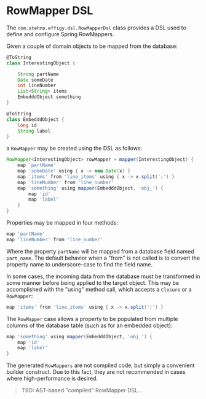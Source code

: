 # RowMapper DSL

The `com.stehno.effigy.dsl.RowMapperDsl` class provides a DSL used to define and configure Spring RowMappers.

Given a couple of domain objects to be mapped from the database:

```groovy
@ToString
class InterestingObject {

    String partName
    Date someDate
    int lineNumber
    List<String> items
    EmbedddObject something
}

@ToString
class EmbedddObject {
    long id
    String label
}
```

a `RowMapper` may be created using the DSL as follows:

```groovy
RowMapper<InterestingObject> rowMapper = mapper(InterestingObject) {
    map 'partName'
    map 'someDate' using { x -> new Date(x) }
    map 'items' from 'line_items' using { x -> x.split(';') }
    map 'lineNumber' from 'line_number'
    map 'something' using mapper(EmbedddObject, 'obj_') {
        map 'id'
        map 'label'
    }
}
```

Properties may be mapped in four methods:

```groovy
map 'partName'
map 'lineNumber' from 'line_number'
```

Where the property `partName` will be mapped from a database field named `part_name`. The default behavior when a "from" is not called is to
convert the property name to underscore-case to find the field name.

In some cases, the incoming data from the database must be transformed in some manner before being applied to the target object. This may be
accomplished with the "using" method call, which accepts a `Closure` or a `RowMapper`:

```groovy
map 'items' from 'line_items' using { x -> x.split(';') }
```

The `RowMapper` case allows a property to be populated from multiple columns of the database table (such as for an embedded object):

```groovy
map 'something' using mapper(EmbedddObject, 'obj_') {
    map 'id'
    map 'label'
}
```

The generated `RowMappers` are not compiled code, but simply a convenient builder construct. Due to this fact, they are not recommended in cases
where high-performance is desired.

> TBD: AST-based "compiled" RowMapper DSL...
